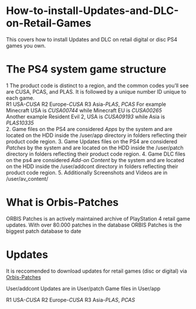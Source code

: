 # How-to-install-Updates-and-DLC-on-Retail-Games
This covers how  to install Updates and DLC on retail digital or disc PS4 games you own.      

# The PS4 system game structure  
1 The product code is distinct to a region, and the common codes you’ll see are CUSA, PCAS, and PLAS. It is followed by a unique number ID unique to each game.     
R1 USA-*CUSA*
R2 Europe-*CUSA*
R3 Asia-*PLAS*, *PCAS*
For example Minecraft USA is *CUSA00744* while Minecraft EU is *CUSA00265*  
Another example Resident Evil 2, USA is *CUSA09193* while Asia is *PLAS10335*  
2. Game files on the PS4 are considered *Apps* by the system and are located on the HDD inside the /user/app directory in folders reflecting their product code region.
3. Game Updates files on the PS4 are considered *Patches* by the system and are located on the HDD inside the /user/patch directory in folders reflecting their product code region.
4. Game DLC files on the ps4 are considered *Add-on Content* by the system and are located on the HDD inside the /user/addcont directory in folders reflecting their product code region.
5. Additionally Screenshots and Videos are in /user/av_content/

      
# What is Orbis-Patches    
ORBIS Patches is an actively maintained archive of PlayStation 4 retail game updates. With over 80.000 patches in the database ORBIS Patches is the biggest patch database to date    

# Updates    
It is reccomended to download updates for retail games (disc or digital) via [Orbis-Patches](https://orbispatches.com/)   


User/addcont
Updates are in 
User/patch
Game files in 
User/app

R1 USA-*CUSA*
R2 Europe-*CUSA*
R3	Asia-*PLAS*, *PCAS*